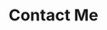 ---
layout: page
title: Contact Me
description: I only respond to important requests, i.e. blog-related ones, opportunities, etc.
permalink: /contact/
background: '/res/images/galaxy-header.jpg'
---